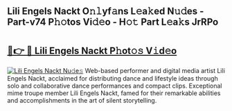 ## Lili Engels Nackt O𝚗𝚕yf𝚊ns L𝚎a𝚔ed N𝚞𝚍es - Part-v74 P𝚑𝚘tos Vi𝚍𝚎o - H𝚘𝚝 Part L𝚎a𝚔s JrRPo

# <h2><a href="http://kfdocl.oniu.top/?m=Lili+Engels+Nackt">🔗👉 🔴 Lili Engels Nackt P𝚑ot𝚘𝚜 V𝚒d𝚎o</a></h2>

[![Lili Engels Nackt Nu𝚍e𝚜](https://i.imgur.com/0qMVB7G.gif)](http://kfdocl.oniu.top/?m=Lili+Engels+Nackt)
Web-based performer and digital media artist Lili Engels Nackt, acclaimed for distributing dance and lifestyle ideas through solo and collaborative dance performances and compact clips. Exceptional mime troupe member Lili Engels Nackt, famed for their remarkable abilities and accomplishments in the art of silent storytelling.  
